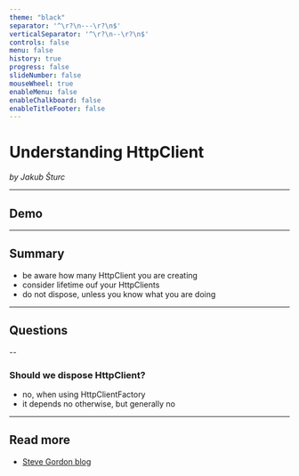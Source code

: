 ```yaml
---
theme: "black"
separator: '^\r?\n---\r?\n$'
verticalSeparator: '^\r?\n--\r?\n$'
controls: false
menu: false
history: true
progress: false
slideNumber: false
mouseWheel: true
enableMenu: false
enableChalkboard: false
enableTitleFooter: false
---
```


# Understanding HttpClient

_by Jakub Šturc_

---

## Demo

---

## Summary

* be aware how many HttpClient you are creating
* consider lifetime ouf your HttpClients
* do not dispose, unless you know what you are doing

---

## Questions

--

### Should we dispose HttpClient?

* no, when using HttpClientFactory
* it depends no otherwise, but generally no

---

## Read more

* [Steve Gordon blog](https://www.stevejgordon.co.uk/tag/httpclient)


